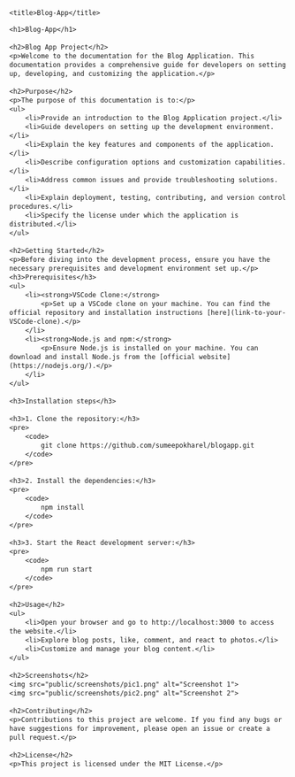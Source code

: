 <head>

    <title>Blog-App</title>

</head>

<body>

    <h1>Blog-App</h1>

    <h2>Blog App Project</h2>
    <p>Welcome to the documentation for the Blog Application. This documentation provides a comprehensive guide for developers on setting up, developing, and customizing the application.</p>

    <h2>Purpose</h2>
    <p>The purpose of this documentation is to:</p>
    <ul>
        <li>Provide an introduction to the Blog Application project.</li>
        <li>Guide developers on setting up the development environment.</li>
        <li>Explain the key features and components of the application.</li>
        <li>Describe configuration options and customization capabilities.</li>
        <li>Address common issues and provide troubleshooting solutions.</li>
        <li>Explain deployment, testing, contributing, and version control procedures.</li>
        <li>Specify the license under which the application is distributed.</li>
    </ul>

    <h2>Getting Started</h2>
    <p>Before diving into the development process, ensure you have the necessary prerequisites and development environment set up.</p>
    <h3>Prerequisites</h3>
    <ul>
        <li><strong>VSCode Clone:</strong>
            <p>Set up a VSCode clone on your machine. You can find the official repository and installation instructions [here](link-to-your-VSCode-clone).</p>
        </li>
        <li><strong>Node.js and npm:</strong>
            <p>Ensure Node.js is installed on your machine. You can download and install Node.js from the [official website](https://nodejs.org/).</p>
        </li>
    </ul>

    <h3>Installation steps</h3>

    <h3>1. Clone the repository:</h3>
    <pre>
        <code>
            git clone https://github.com/sumeepokharel/blogapp.git
        </code>
    </pre>

    <h3>2. Install the dependencies:</h3>
    <pre>
        <code>
            npm install
        </code>
    </pre>

    <h3>3. Start the React development server:</h3>
    <pre>
        <code>
            npm run start
        </code>
    </pre>

    <h2>Usage</h2>
    <ul>
        <li>Open your browser and go to http://localhost:3000 to access the website.</li>
        <li>Explore blog posts, like, comment, and react to photos.</li>
        <li>Customize and manage your blog content.</li>
    </ul>

    <h2>Screenshots</h2>
    <img src="public/screenshots/pic1.png" alt="Screenshot 1">
    <img src="public/screenshots/pic2.png" alt="Screenshot 2">

    <h2>Contributing</h2>
    <p>Contributions to this project are welcome. If you find any bugs or have suggestions for improvement, please open an issue or create a pull request.</p>

    <h2>License</h2>
    <p>This project is licensed under the MIT License.</p>

</body>

